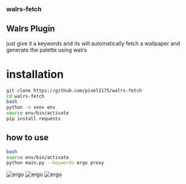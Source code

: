 ### walrs-fetch
## Walrs Plugin 
just give it a keywords and its will automatically fetch a wallpaper and generate the palette using walrs

# installation
```bash
git clone https://github.com/pixel2175/walrs-fetch
cd walrs-fetch
bash
python -m venv env
source env/bin/activate
pip install requests
```

## how to use 
```bash
bash
source env/bin/activate
python main.py --keywords ergo proxy
```

![ergo](https://pixelll.is-a.dev/static/screenshots/ergo_000.webp)
![ergo](https://pixelll.is-a.dev/static/screenshots/ergo_00.webp)
![ergo](https://pixelll.is-a.dev/static/screenshots/ergo_0.webp)
